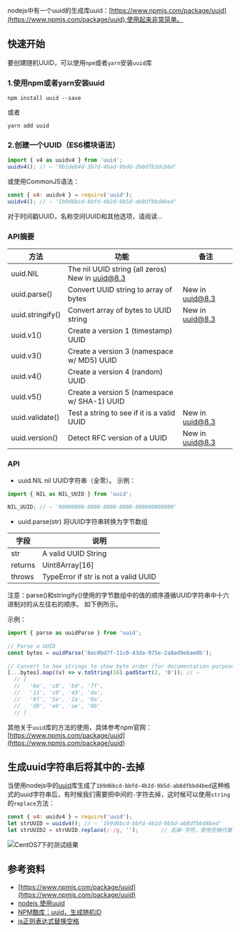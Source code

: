 nodejs中有一个uuid的生成库uuid：[https://www.npmjs.com/package/uuid](https://www.npmjs.com/package/uuid),使用起来非常简单。

## 快速开始
要创建随机UUID，可以使用`npm`或者`yarn`安装`uuid`库

### 1.使用npm或者yarn安装uuid
```
npm install uuid --save
```
或者
```
yarn add uuid
```

### 2.创建一个UUID（ES6模块语法）

```js
import { v4 as uuidv4 } from 'uuid';
uuidv4(); // ⇨ '9b1deb4d-3b7d-4bad-9bdd-2b0d7b3dcb6d'
```
或使用CommonJS语法：
```js
const { v4: uuidv4 } = require('uuid');
uuidv4(); // ⇨ '1b9d6bcd-bbfd-4b2d-9b5d-ab8dfbbd4bed'
```
对于时间戳UUID，名称空间UUID和其他选项，请阅读...

### API摘要
方法     | 功能 | 备注
-------- | ----- |  -----
uuid.NIL	| The nil UUID string (all zeros)	New in uuid@8.3
uuid.parse()	|  Convert UUID string to array of bytes	| New in uuid@8.3
uuid.stringify() |	Convert array of bytes to UUID string	| New in uuid@8.3
uuid.v1()	| Create a version 1 (timestamp) UUID	
uuid.v3()	| Create a version 3 (namespace w/ MD5) UUID	
uuid.v4()	| Create a version 4 (random) UUID	
uuid.v5()	| Create a version 5 (namespace w/ SHA-1) UUID	
uuid.validate() |	Test a string to see if it is a valid UUID	| New in uuid@8.3
uuid.version()	| Detect RFC version of a UUID	| New in uuid@8.3

### API
- uuid.NIL
nil UUID字符串（全零）。
示例：
```js
import { NIL as NIL_UUID } from 'uuid';
 
NIL_UUID; // ⇨ '00000000-0000-0000-0000-000000000000'
```

- uuid.parse(str)
将UUID字符串转换为字节数组


字段 | 说明
-------- | -----
str	|  A valid UUID String
returns | 	Uint8Array[16]
throws	| TypeError if str is not a valid UUID

注意：parse()和stringify()使用的字节数组中的值的顺序遵循UUID字符串中十六进制对的从左往右的顺序。 如下例所示。

示例：
```js
import { parse as uuidParse } from 'uuid';
 
// Parse a UUID
const bytes = uuidParse('6ec0bd7f-11c0-43da-975e-2a8ad9ebae0b');
 
// Convert to hex strings to show byte order (for documentation purposes)
[...bytes].map((v) => v.toString(16).padStart(2, '0')); // ⇨ 
  // [
  //   '6e', 'c0', 'bd', '7f',
  //   '11', 'c0', '43', 'da',
  //   '97', '5e', '2a', '8a',
  //   'd9', 'eb', 'ae', '0b'
  // ]
  ```
  其他关于`uuid`库的方法的使用，具体参考npm官网：[https://www.npmjs.com/package/uuid](https://www.npmjs.com/package/uuid)

## 生成uuid字符串后将其中的-去掉
当使用nodejs中的[uuid](https://www.npmjs.com/package/uuid)库生成了`1b9d6bcd-bbfd-4b2d-9b5d-ab8dfbbd4bed`这种格式的uuid字符串后，有时候我们需要把中间的`-`字符去掉，这时候可以使用`string`的`replace`方法：
```js
const { v4: uuidv4 } = require('uuid');
let strUUID = uuidv4(); // ⇨ '1b9d6bcd-bbfd-4b2d-9b5d-ab8dfbbd4bed'
let strUUID2 = strUUID.replace(/-/g, '');       // 去掉-字符，使用空格代替
```
![CentOS7下的测试结果](https://img-blog.csdnimg.cn/20201105173101911.png?x-oss-process=image/watermark,type_ZmFuZ3poZW5naGVpdGk,shadow_10,text_aHR0cHM6Ly9ibG9nLmNzZG4ubmV0L2NjZjE5ODgxMDMw,size_16,color_FFFFFF,t_70#pic_center)

## 参考资料
- [https://www.npmjs.com/package/uuid](https://www.npmjs.com/package/uuid)
- [nodejs 使用uuid](https://www.jianshu.com/p/1fb4be4f9d5d)
- [NPM酷库：uuid，生成随机ID](https://segmentfault.com/a/1190000012903633)
- [js正则表达式替换空格](https://www.cnblogs.com/zhn0823/p/5890686.html)
